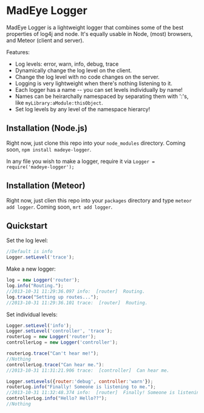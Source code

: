 MadEye Logger
=============

MadEye Logger is a lightweight logger that combines some of the best
properties of log4j and node.  It's equally usable in Node, (most)
browsers, and Meteor (client and server).

Features:

* Log levels: error, warn, info, debug, trace
* Dynamically change the log level on the client.
* Change the log level with no code changes on the server.
* Logging is very lightweight when there's nothing listening to it.
* Each logger has a name -- you can set levels individually by name!
* Names can be heirarchally namespaced by separating them with ':'s, like
  `myLibrary:aModule:thisObject`.
* Set log levels by any level of the namespace hierarcy!


Installation (Node.js)
----------------------

Right now, just clone this repo into your `node_modules` directory.
Coming soon, `npm install madeye-logger`.

In any file you wish to make a logger, require it via
`Logger = require('madeye-logger');`

Installation (Meteor)
---------------------
Right now, just clien this repo into your `packages` directory and
type `meteor add logger`.
Coming soon, `mrt add logger`.

Quickstart
----------

Set the log level:
```javascript
//Default is info
Logger.setLevel('trace');
```

Make a new logger:
```javascript
log = new Logger('router');
log.info("Routing.");
//2013-10-31 11:29:36.097 info:  [router]  Routing.
log.trace("Setting up routes...");
//2013-10-31 11:29:36.101 trace:  [router]  Routing.
```

Set individual levels:
```javascript
Logger.setLevel('info');
Logger.setLevel('controller', 'trace');
routerLog = new Logger('router');
controllerLog = new Logger('controller');

routerLog.trace("Can't hear me!");
//Nothing
controllerLog.trace("Can hear me."):
//2013-10-31 11:31:21.906 trace:  [controller]  Can hear me.

Logger.setLevels({router:'debug', controller:'warn'});
routerLog.info("Finally! Someone is listening to me.");
//2013-10-31 11:32:48.374 info:  [router]  Finally! Someone is listening to me.
controllerLog.info("Hello? Hello??");
//Nothing
```
 
